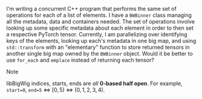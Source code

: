 I'm writing a concurrent C++ program that performs the same set of operations for each of a list of elements. I have a `BWBinner` class managing all the metadata, data and containers needed. The set of operations involve looking up some specific metadata about each element in order to then set a respective PyTorch tensor. Currently, I am parallelizing over identifying keys of the elements, looking up each's metadata in one big map, and using `std::transform` with an "elementary" function to store returned tensors in another single big map owned by the `BWBinner` object. Would it be better to use `for_each` and `emplace` instead of returning each tensor?

>[!note]
>libBigWig indices, starts, ends are _all_ __0-based half open__. For example, `start=0`, `end=5` <=> $[0,5)$ <=> $(0,1,2,3,4)$.